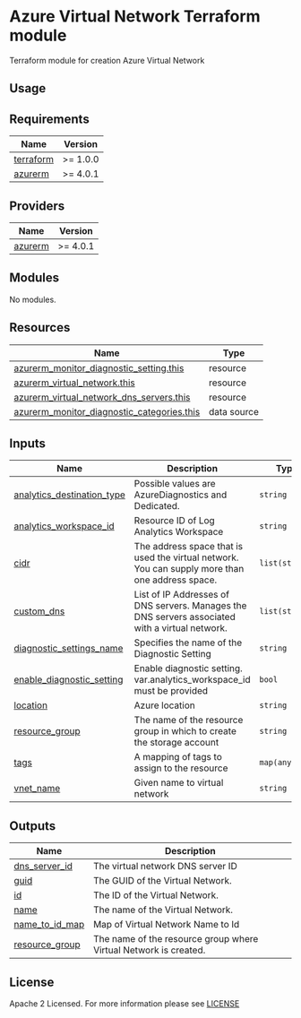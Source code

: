 # Azure Virtual Network Terraform module
Terraform module for creation Azure Virtual Network

## Usage

<!-- BEGIN_TF_DOCS -->
## Requirements

| Name | Version |
|------|---------|
| <a name="requirement_terraform"></a> [terraform](#requirement\_terraform) | >= 1.0.0 |
| <a name="requirement_azurerm"></a> [azurerm](#requirement\_azurerm) | >= 4.0.1 |

## Providers

| Name | Version |
|------|---------|
| <a name="provider_azurerm"></a> [azurerm](#provider\_azurerm) | >= 4.0.1 |

## Modules

No modules.

## Resources

| Name | Type |
|------|------|
| [azurerm_monitor_diagnostic_setting.this](https://registry.terraform.io/providers/hashicorp/azurerm/latest/docs/resources/monitor_diagnostic_setting) | resource |
| [azurerm_virtual_network.this](https://registry.terraform.io/providers/hashicorp/azurerm/latest/docs/resources/virtual_network) | resource |
| [azurerm_virtual_network_dns_servers.this](https://registry.terraform.io/providers/hashicorp/azurerm/latest/docs/resources/virtual_network_dns_servers) | resource |
| [azurerm_monitor_diagnostic_categories.this](https://registry.terraform.io/providers/hashicorp/azurerm/latest/docs/data-sources/monitor_diagnostic_categories) | data source |

## Inputs

| Name | Description | Type | Default | Required |
|------|-------------|------|---------|:--------:|
| <a name="input_analytics_destination_type"></a> [analytics\_destination\_type](#input\_analytics\_destination\_type) | Possible values are AzureDiagnostics and Dedicated. | `string` | `"Dedicated"` | no |
| <a name="input_analytics_workspace_id"></a> [analytics\_workspace\_id](#input\_analytics\_workspace\_id) | Resource ID of Log Analytics Workspace | `string` | `null` | no |
| <a name="input_cidr"></a> [cidr](#input\_cidr) | The address space that is used the virtual network. You can supply more than one address space. | `list(string)` | n/a | yes |
| <a name="input_custom_dns"></a> [custom\_dns](#input\_custom\_dns) | List of IP Addresses of DNS servers. Manages the DNS servers associated with a virtual network. | `list(string)` | `[]` | no |
| <a name="input_diagnostic_settings_name"></a> [diagnostic\_settings\_name](#input\_diagnostic\_settings\_name) | Specifies the name of the Diagnostic Setting | `string` | `null` | no |
| <a name="input_enable_diagnostic_setting"></a> [enable\_diagnostic\_setting](#input\_enable\_diagnostic\_setting) | Enable diagnostic setting. var.analytics\_workspace\_id must be provided | `bool` | `false` | no |
| <a name="input_location"></a> [location](#input\_location) | Azure location | `string` | n/a | yes |
| <a name="input_resource_group"></a> [resource\_group](#input\_resource\_group) | The name of the resource group in which to create the storage account | `string` | n/a | yes |
| <a name="input_tags"></a> [tags](#input\_tags) | A mapping of tags to assign to the resource | `map(any)` | `{}` | no |
| <a name="input_vnet_name"></a> [vnet\_name](#input\_vnet\_name) | Given name to virtual network | `string` | n/a | yes |

## Outputs

| Name | Description |
|------|-------------|
| <a name="output_dns_server_id"></a> [dns\_server\_id](#output\_dns\_server\_id) | The virtual network DNS server ID |
| <a name="output_guid"></a> [guid](#output\_guid) | The GUID of the Virtual Network. |
| <a name="output_id"></a> [id](#output\_id) | The ID of the Virtual Network. |
| <a name="output_name"></a> [name](#output\_name) | The name of the Virtual Network. |
| <a name="output_name_to_id_map"></a> [name\_to\_id\_map](#output\_name\_to\_id\_map) | Map of Virtual Network Name to Id |
| <a name="output_resource_group"></a> [resource\_group](#output\_resource\_group) | The name of the resource group where Virtual Network is created. |
<!-- END_TF_DOCS -->

## License

Apache 2 Licensed. For more information please see [LICENSE](https://github.com/data-platform-hq/terraform-azurerm-network/tree/main/LICENSE)
